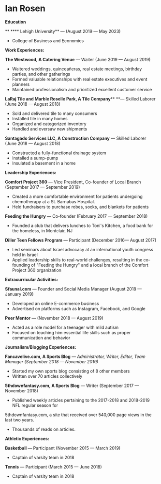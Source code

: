 # Ian Rosen

**Education**

** **** Lehigh University** — (August 2019 — May 2023)

- College of Business and Economics

**Work Experiences:**

**The Westwood, A Catering Venue** — Waiter (June 2019 — August 2019)

- Waitered weddings, quinceañeras, real estate meetings, birthday parties, and other gatherings
- Formed valuable relationships with real estate executives and event planners
- Maintained professionalism and prioritized excellent customer service

**LaRaj Tile and Marble Roselle Park,  A Tile Company****  **— Skilled Laborer (June 2018 — August 2018)

- Sold and delivered tile to many consumers
- Installed tile in many homes
- Organized and categorized inventory
- Handled and oversaw new shipments

**Santagado Services LLC, A Construction Company** — Skilled Laborer (June 2018 — August 2018)

- Constructed a fully-functional drainage system
- Installed a sump-pump
- Insulated a basement in a home

**Leadership Experiences:**

**Comfort Project 360** — Vice President, Co-founder of Local Branch (September 2017 — September 2019)

- Created a more comfortable environment for patients undergoing chemotherapy at a St. Barnabas Hospital.
- Held fundraisers to purchase robes, socks, and blankets for patients

**Feeding the Hungry** — Co-founder (February 2017 — September 2018)

- Founded a club that delivers lunches to Toni&#39;s Kitchen, a food bank for the homeless, in Montclair, NJ

**Diller Teen Fellows Program** — Participant (December 2016— August 2017)

- Led seminars about Israel advocacy at an international youth congress held in Israel
- Applied leadership skills to real-world challenges, resulting in the co-founding of &quot;Feeding the Hungry&quot; and a local branch of the Comfort Project 360 organization

**Extracurricular Activities:**

**Sfaunal.com** — Founder and Social Media Manager (August 2018 — January 2019)

- Developed an online E-commerce business
- Advertised on platforms such as Instagram, Facebook, and Google

**Peer Mentor** — (November 2018 — August 2019)

- Acted as a role model for a teenager with mild autism
- Focused on teaching him essential life skills such as proper communication and behavior

**Journalism/Blogging Experiences:**

**Fancavelive.com, A Sports Blog** — _Administrator, Writer, Editor, Team Manager (September 2018_ _— November 2019)_

- Started my own sports blog consisting of 8 other members
- Written over 70 articles collectively

**5thdownfantasy.com, A Sports Blog** — Writer (September 2017 — November 2018)

- Published weekly articles pertaining to the 2017-2018 and 2018-2019 NFL regular season for

5thdownfantasy.com, a site that received over 540,000 page views in the last two years.

- Thousands of reads on articles.

**Athletic Experiences:**

**Basketball** — Participant (November 2015 — March 2019)

- Captain of varsity team in 2018

**Tennis** — Participant (March 2015 — June 2018)

- Captain of varsity team in 2018
